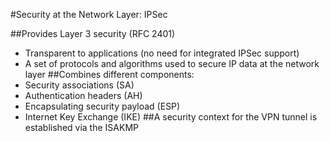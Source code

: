 #Security at the Network Layer: IPSec

##Provides Layer 3 security (RFC 2401)
- Transparent to applications (no need for integrated IPSec support)
- A set of protocols and algorithms used to secure IP data at the network layer
##Combines different components:
- Security associations (SA)
- Authentication headers (AH)
- Encapsulating security payload (ESP)
- Internet Key Exchange (IKE)
##A security context for the VPN tunnel is established via the ISAKMP
